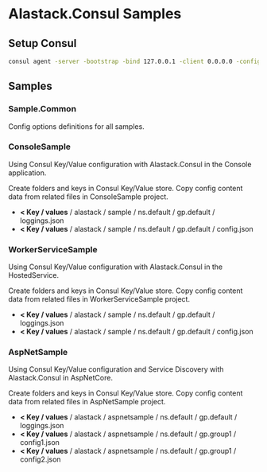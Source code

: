 # Alastack.Consul Samples

## Setup Consul

```bash
consul agent -server -bootstrap -bind 127.0.0.1 -client 0.0.0.0 -config-file ./config -data-dir ./data -ui
```

## Samples

### Sample.Common

Config options definitions for all samples.

### ConsoleSample

Using Consul Key/Value configuration with Alastack.Consul in the Console application.

Create folders and keys in Consul Key/Value store. Copy config content data from related files in ConsoleSample project.

- **< Key / values** / alastack / sample / ns.default / gp.default / loggings.json
- **< Key / values** / alastack / sample / ns.default / gp.default / config.json

### WorkerServiceSample

Using Consul Key/Value configuration with Alastack.Consul in the HostedService.

Create folders and keys in Consul Key/Value store. Copy config content data from related files in WorkerServiceSample project.

- **< Key / values** / alastack / sample / ns.default / gp.default / loggings.json
- **< Key / values** / alastack / sample / ns.default / gp.default / config.json

### AspNetSample

Using Consul Key/Value configuration and Service Discovery with Alastack.Consul in AspNetCore.

Create folders and keys in Consul Key/Value store. Copy config content data from related files in AspNetSample project.

- **< Key / values** / alastack / aspnetsample / ns.default / gp.default / loggings.json
- **< Key / values** / alastack / aspnetsample / ns.default / gp.group1 / config1.json
- **< Key / values** / alastack / aspnetsample / ns.default / gp.group1 / config2.json